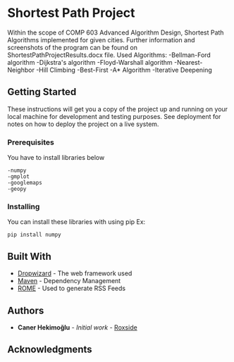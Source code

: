 # Shortest Path Project

Within the scope of COMP 603 Advanced Algorithm Design, Shortest Path Algorithms implemented for given cities. Further information and screenshots of the program can be found on ShortestPathProjectResults.docx file.
Used Algorithms: 
-Bellman-Ford algorithm 
-Dijkstra's algorithm 
-Floyd-Warshall algorithm 
-Nearest-Neighbor 
-Hill Climbing 
-Best-First 
-A* Algorithm 
-Iterative Deepening

## Getting Started

These instructions will get you a copy of the project up and running on your local machine for development and testing purposes. See deployment for notes on how to deploy the project on a live system.

### Prerequisites

You have to install libraries below

```
-numpy
-gmplot
-googlemaps
-geopy
```

### Installing

You can install these libraries with using pip Ex:

```
pip install numpy
```

## Built With

* [Dropwizard](http://www.dropwizard.io/1.0.2/docs/) - The web framework used
* [Maven](https://maven.apache.org/) - Dependency Management
* [ROME](https://rometools.github.io/rome/) - Used to generate RSS Feeds

## Authors

* **Caner Hekimoğlu** - *Initial work* - [Roxside](https://github.com/Roxside)

## Acknowledgments



